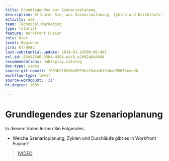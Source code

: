```yaml
---
title: Grundlegendes zur Szenarioplanung
description: Erfahren Sie, was Szenarioplanung, Zyklen und Durchläufe in [!DNL Adobe Workfront Fusion]sind.
activity: use
team: Technical Marketing
type: Tutorial
feature: Workfront Fusion
role: User
level: Beginner
jira: KT-9043
last-substantial-update: 2024-01-24T00:00:00Z
exl-id: 85a51840-03b4-4584-a3c5-e2002a04464d
recommendations: noDisplay,catalog
doc-type: video
source-git-commit: f033b210268e8979ee15abe812e6ad85673eeedb
workflow-type: tm+mt
source-wordcount: '31'
ht-degree: 100%

---
```


# Grundlegendes zur Szenarioplanung

In diesem Video lernen Sie Folgendes:

* Welche Szenarioplanung, Zyklen und Durchläufe gibt es in Workfront Fusion?

>[!VIDEO](https://video.tv.adobe.com/v/335284/?quality=12&learn=on)
